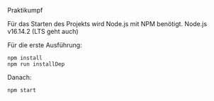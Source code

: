 Praktikumpf

Für das Starten des Projekts wird Node.js mit NPM benötigt.
Node.js v16.14.2 (LTS geht auch)

Für die erste Ausführung:
```
npm install
npm run installDep
```

Danach:
```
npm start
```
